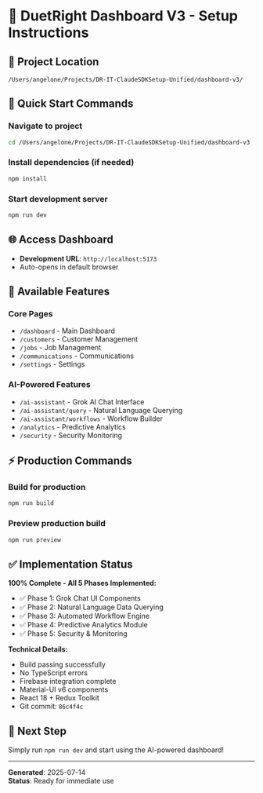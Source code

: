 # 🚀 DuetRight Dashboard V3 - Setup Instructions

## 📂 Project Location
```
/Users/angelone/Projects/DR-IT-ClaudeSDKSetup-Unified/dashboard-v3/
```

## 🔧 Quick Start Commands

### Navigate to project
```bash
cd /Users/angelone/Projects/DR-IT-ClaudeSDKSetup-Unified/dashboard-v3
```

### Install dependencies (if needed)
```bash
npm install
```

### Start development server
```bash
npm run dev
```

## 🌐 Access Dashboard
- **Development URL**: `http://localhost:5173`
- Auto-opens in default browser

## 📱 Available Features

### Core Pages
- `/dashboard` - Main Dashboard
- `/customers` - Customer Management
- `/jobs` - Job Management
- `/communications` - Communications
- `/settings` - Settings

### AI-Powered Features
- `/ai-assistant` - Grok AI Chat Interface
- `/ai-assistant/query` - Natural Language Querying
- `/ai-assistant/workflows` - Workflow Builder
- `/analytics` - Predictive Analytics
- `/security` - Security Monitoring

## ⚡ Production Commands

### Build for production
```bash
npm run build
```

### Preview production build
```bash
npm run preview
```

## ✅ Implementation Status

**100% Complete - All 5 Phases Implemented:**
- ✅ Phase 1: Grok Chat UI Components
- ✅ Phase 2: Natural Language Data Querying
- ✅ Phase 3: Automated Workflow Engine
- ✅ Phase 4: Predictive Analytics Module
- ✅ Phase 5: Security & Monitoring

**Technical Details:**
- Build passing successfully
- No TypeScript errors
- Firebase integration complete
- Material-UI v6 components
- React 18 + Redux Toolkit
- Git commit: `86c4f4c`

## 🎯 Next Step
Simply run `npm run dev` and start using the AI-powered dashboard!

---

**Generated**: 2025-07-14  
**Status**: Ready for immediate use